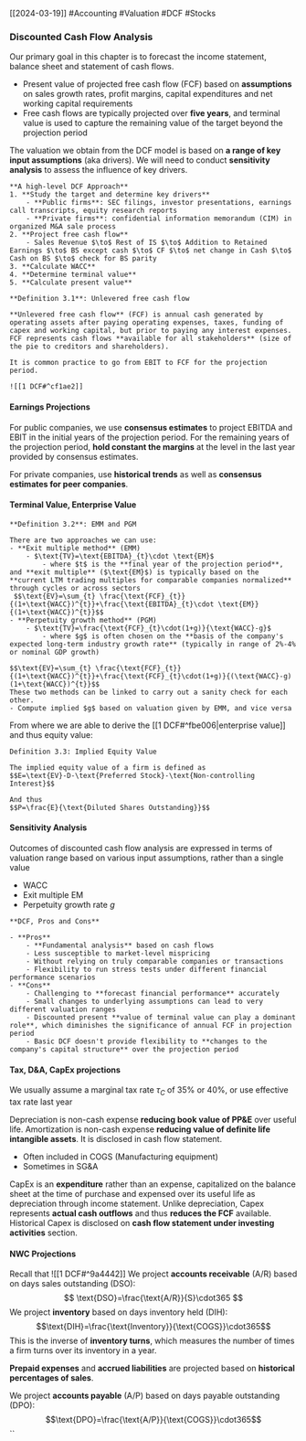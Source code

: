 [[2024-03-19]] #Accounting #Valuation #DCF #Stocks 

### Discounted Cash Flow Analysis
Our primary goal in this chapter is to forecast the income statement, balance sheet and statement of cash flows.
- Present value of projected free cash flow (FCF) based on **assumptions** on sales growth rates, profit margins, capital expenditures and net working capital requirements
- Free cash flows are typically projected over **five years**, and terminal value is used to capture the remaining value of the target beyond the projection period

The valuation we obtain from the DCF model is based on **a range of key input assumptions** (aka drivers). We will need to conduct **sensitivity analysis** to assess the influence of key drivers.

```ad-summary
**A high-level DCF Approach**
1. **Study the target and determine key drivers** 
	- **Public firms**: SEC filings, investor presentations, earnings call transcripts, equity research reports
	- **Private firms**: confidential information memorandum (CIM) in organized M&A sale process
2. **Project free cash flow**
	- Sales Revenue $\to$ Rest of IS $\to$ Addition to Retained Earnings $\to$ BS except cash $\to$ CF $\to$ net change in Cash $\to$ Cash on BS $\to$ check for BS parity
3. **Calculate WACC**
4. **Determine terminal value** 
5. **Calculate present value**
```

```ad-important
**Definition 3.1**: Unlevered free cash flow

**Unlevered free cash flow** (FCF) is annual cash generated by operating assets after paying operating expenses, taxes, funding of capex and working capital, but prior to paying any interest expenses. FCF represents cash flows **available for all stakeholders** (size of the pie to creditors and shareholders).

It is common practice to go from EBIT to FCF for the projection period.

![[1 DCF#^cf1ae2]]
```

#### Earnings Projections 
For public companies, we use **consensus estimates** to project EBITDA and EBIT in the initial years of the projection period. For the remaining years of the projection period, **hold constant the margins** at the level in the last year provided by consensus estimates.

For private companies, use **historical trends** as well as **consensus estimates for peer companies**.

#### Terminal Value, Enterprise Value

```ad-important
**Definition 3.2**: EMM and PGM 

There are two approaches we can use:
- **Exit multiple method** (EMM)
	- $\text{TV}=\text{EBITDA}_{t}\cdot \text{EM}$
		- where $t$ is the **final year of the projection period**, and **exit multiple** ($\text{EM}$) is typically based on the **current LTM trading multiples for comparable companies normalized** through cycles or across sectors
 $$\text{EV}=\sum_{t} \frac{\text{FCF}_{t}}{(1+\text{WACC})^{t}}+\frac{\text{EBITDA}_{t}\cdot \text{EM}}{(1+\text{WACC})^{t}}$$
- **Perpetuity growth method** (PGM)
	- $\text{TV}=\frac{\text{FCF}_{t}\cdot(1+g)}{\text{WACC}-g}$
		- where $g$ is often chosen on the **basis of the company's expected long-term industry growth rate** (typically in range of 2%-4% or nominal GDP growth)

$$\text{EV}=\sum_{t} \frac{\text{FCF}_{t}}{(1+\text{WACC})^{t}}+\frac{\text{FCF}_{t}\cdot(1+g)}{(\text{WACC}-g)(1+\text{WACC})^{t}}$$
These two methods can be linked to carry out a sanity check for each other.
- Compute implied $g$ based on valuation given by EMM, and vice versa
```

From where we are able to derive the [[1 DCF#^fbe006|enterprise value]] and thus equity value:

```ad-important
Definition 3.3: Implied Equity Value 

The implied equity value of a firm is defined as 
$$E=\text{EV}-D-\text{Preferred Stock}-\text{Non-controlling Interest}$$

And thus
$$P=\frac{E}{\text{Diluted Shares Outstanding}}$$
```

#### Sensitivity Analysis 
Outcomes of discounted cash flow analysis are expressed in terms of valuation range based on various input assumptions, rather than a single value
- WACC
- Exit multiple $\text{EM}$
- Perpetuity growth rate $g$

```ad-summary
**DCF, Pros and Cons**

- **Pros**
	- **Fundamental analysis** based on cash flows 
	- Less susceptible to market-level mispricing
	- Without relying on truly comparable companies or transactions
	- Flexibility to run stress tests under different financial performance scenarios
- **Cons**
	- Challenging to **forecast financial performance** accurately
	- Small changes to underlying assumptions can lead to very different valuation ranges
	- Discounted present **value of terminal value can play a dominant role**, which diminishes the significance of annual FCF in projection period
	- Basic DCF doesn't provide flexibility to **changes to the company's capital structure** over the projection period
```

#### Tax, D&A, CapEx projections
We usually assume a marginal tax rate $\tau_{C}$ of 35% or 40%, or use effective tax rate last year

Depreciation is non-cash expense **reducing book value of PP&E** over useful life. Amortization is non-cash expense **reducing value of definite life intangible assets**. It is disclosed in cash flow statement.
- Often included in COGS (Manufacturing equipment)
- Sometimes in SG&A

CapEx is an **expenditure** rather than an expense, capitalized on the balance sheet at the time of purchase and expensed over its useful life as depreciation through income statement. Unlike depreciation, Capex represents **actual cash outflows** and thus **reduces the FCF** available. Historical Capex is disclosed on **cash flow statement under investing activities** section.

#### NWC Projections 
Recall that ![[1 DCF#^9a4442]]
We project **accounts receivable** (A/R) based on days sales outstanding (DSO):
$$
\text{DSO}=\frac{\text{A/R}}{S}\cdot365
$$
We project **inventory** based on days inventory held (DIH): $$\text{DIH}=\frac{\text{Inventory}}{\text{COGS}}\cdot365$$ This is the inverse of **inventory turns**, which measures the number of times a firm turns over its inventory in a year.

**Prepaid expenses** and **accrued liabilities** are projected based on **historical percentages of sales**.

We project **accounts payable** (A/P) based on days payable outstanding (DPO): $$\text{DPO}=\frac{\text{A/P}}{\text{COGS}}\cdot365$$
``